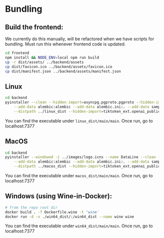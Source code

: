 # Bundling

## Build the frontend:

We currently do this manually, will be refactored when we have scripts for bundling. Must run this whenever frontend code is updated.

```bash
cd frontend
npm install && NODE_ENV=local npm run build
cp -r dist/assets/ ../backend/assets
cp dist/favicon.ico ../backend/assets/favicon.ico
cp dist/manifest.json ../backend/assets/manifest.json
```

## Linux

```bash
cd backend
pyinstaller --clean --hidden-import=asyncpg.pgproto.pgproto --hidden-import=uuid --hidden-import=ipaddress --hidden-import=aiosqlite \
    --add-data alembic:alembic --add-data alembic.ini:. --add-data samples:samples --add-data templates:templates --add-data assets:assets \
    --distpath ../linux_dist --hidden-import=tiktoken_ext.openai_public --hidden-import=tiktoken_ext --collect-data=jinja2 main.py -y
```

You can find the executable under `linux_dist/main/main`. Once run, go to localhost:7377

## MacOS

```bash
cd backend
pyinstaller --windowed -i ../images/logo.icns --name DataLine --clean --hidden-import=asyncpg.pgproto.pgproto --hidden-import=uuid --hidden-import=ipaddress --hidden-import=aiosqlite \
    --add-data alembic:alembic --add-data alembic.ini:. --add-data samples:samples --add-data templates:templates --add-data assets:assets \
    --distpath ../macos_dist --hidden-import=tiktoken_ext.openai_public --hidden-import=tiktoken_ext --collect-data=jinja2 main.py -y
```

You can find the executable under `macos_dist/main/main`. Once run, go to localhost:7377

## Windows (using Wine-in-Docker):

```bash
# from the repo root dir
docker build . -f Dockerfile.wine -t 'wine'
docker run -d -v ./win64_dist/:/win64_dist --name wine wine
```

You can find the executable under `win64_dist/main/main`. Once run, go to localhost:7377

<!-- To interact/inspect:
docker run -d -v ./win64_dist/:/win64_dist --name wine wine "sleep infinity"
docker exec -it wine /bin/bash -->

<!-- ##### OLDER ##### -->

<!--
```bash
wine C:/Python311/python.exe -m pip install -r requirements.txt

pyinstaller --windowed -i logo.ico --name DataLine --hidden-import=asyncpg.pgproto.pgproto --hidden-import=uuid --hidden-import=ipaddress --hidden-import=aiosqlite \
    --add-data "alembic;alembic" --add-data "alembic.ini;." --add-data "samples;samples" --add-data "templates;templates" --add-data "assets;assets" \
    --distpath ../win64_dist --hidden-import=tiktoken_ext.openai_public --hidden-import=tiktoken_ext --collect-data=jinja2 main.py -y
```

docker build . -f Dockerfile.wine -t 'wine'
wget https://www.python.org/ftp/python/3.11.6/python-3.11.6.exe
wine python-3.11.6.exe /passive InstallAllUsers=1 PrependPath=1 Include_test=0
docker run -d --name wine wine sleep infinity
docker exec -it wine /bin/bash

https://www.makeworld.space/2021/10/linux-wine-pyinstaller.html
wine python-3.11.6.exe
wine C:/Python311/python.exe
ls ~/.wine -a
wine cmd.exe
wine C:/users/anthony/pipx/venvs/poetry/Scripts/poetry.exe
wine C:/users/anthony/pipx/venvs/poetry/Scripts/poetry.exe env use C:/Python311/python.exe
wine C:/users/anthony/pipx/venvs/poetry/Scripts/poetry.exe install --only main --no-root

wget https://aka.ms/vs/17/release/vs_BuildTools.exe
https://stackoverflow.com/questions/64261546/how-to-solve-error-microsoft-visual-c-14-0-or-greater-is-required-when-inst
sudo apt install winbind
wine vs_BuildTools.exe --norestart --passive --downloadThenInstall --includeRecommended --add Microsoft.VisualStudio.Workload.NativeDesktop --add Microsoft.VisualStudio.Workload.VCTools --add Microsoft.VisualStudio.Workload.MSBuildTools -->
